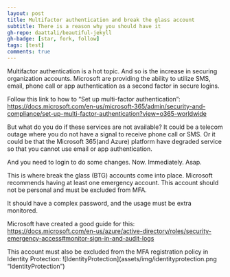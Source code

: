 ```yaml
---
layout: post
title: Multifactor authentication and break the glass account
subtitle: There is a reason why you should have it
gh-repo: daattali/beautiful-jekyll
gh-badge: [star, fork, follow]
tags: [test]
comments: true
---
```



Multifactor authentication is a hot topic. And so is the increase in securing organization accounts.
Microsoft are providing the ability to utilize SMS, email, phone call or app authentication as a second factor in secure logins.

Follow this link to how to “Set up multi-factor authentication”:
https://docs.microsoft.com/en-us/microsoft-365/admin/security-and-compliance/set-up-multi-factor-authentication?view=o365-worldwide

But what do you do if these services are not available? 
It could be a telecom outage where you do not have a signal to receive phone call or SMS. 
Or it could be that the Microsoft 365(and Azure) platform have degraded service so that you cannot use email or app authentication.

And you need to login to do some changes. Now. Immediately. Asap.

This is where break the glass (BTG) accounts come into place. 
Microsoft recommends having at least one emergency account. This account should not be personal and must be excluded from MFA.

It should have a complex password, and the usage must be extra monitored.

Microsoft have created a good guide for this: 
https://docs.microsoft.com/en-us/azure/active-directory/roles/security-emergency-access#monitor-sign-in-and-audit-logs

This account must also be excluded from the MFA registration policy in Identity Protection:
![IdentityProtection](assets/img/identityprotection.png “IdentityProtection”)
